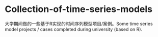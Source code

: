 # Collection-of-time-series-models
大学期间做的一些基于R实现的时间序列模型项目/案例。Some time series model projects / cases completed during university (based on R).
